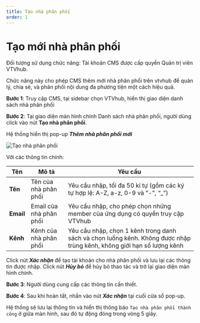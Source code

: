 ```yaml
---
title: Tạo nhà phân phối
order: 1
---
```


# Tạo mới nhà phân phối

Đối tượng sử dụng chức năng:  Tài khoản CMS được cấp quyền Quản trị viên VTVhub.

Chức năng này cho phép CMS thêm mới nhà phân phối trên vtvhub để quản lý, chia sẻ, và phân phối nội dung đa phương tiện một cách hiệu quả.

**Bước 1**: Truy cập CMS, tại sidebar chọn VTVhub, hiển thị giao diện danh sách nhà phân phối

**Bước 2**: Tại giao diện màn hình chính Danh sách nhà phân phối, người dùng click vào nút **Tạo nhà phân phối**.

Hệ thống hiển thị pop-up **_Thêm nhà phân phối mới_**

![Tạo nhà phân phối](/images/application-vtvhub/create-distributor.png)

Với các thông tin chính:

| Tên       | Mô tả                   | Yêu cầu                                                                                                                 |
| --------- | ----------------------- | ----------------------------------------------------------------------------------------------------------------------- |
| **Tên**   | Tên của nhà phân phối   | Yêu cầu nhập, tối đa 50 kí tự (gồm các ký tự hợp lệ: A-Z, a-z, 0-9 và ”-”, “_”) |
| **Email** | Email của nhà phân phối | Yêu cầu nhập, cho phép chọn những member của ứng dụng có quyền truy cập VTVhub                                          |
| **Kênh**  | Kênh của nhà phân phối  | Yêu cầu nhập, chọn 1 kênh trong danh sách và chọn luồng kênh. Không được nhập trùng kênh, không giới hạn số lượng kênh  |

Click nút **_Xác nhận_** để tạo tài khoản cho nhà phân phối và lưu lại các thông tin được nhập.
Click nút **_Hủy bỏ_** để hủy bỏ thao tác và trở lại giao diện màn hình chính.

**Bước 3**: Người dùng cung cấp các thông tin cần thiết.

**Bước 4**: Sau khi hoàn tất, nhấn vào nút **_Xác nhận_** tại cuối cửa sổ pop-up.

Hệ thống sẽ lưu lại thông tin và hiển thị thông báo `Tạo nhà phân phối thành công` ở giữa màn hình, sau đó tự động đóng trong vòng 5 giây.
